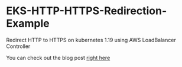 # EKS-HTTP-HTTPS-Redirection-Example

Redirect HTTP to HTTPS on kubernetes 1.19 using AWS LoadBalancer Controller

You can check out the blog post [right here](https://zenops.home.blog/2021/03/04/redirect-http-to-https-on-kubernetes-1-19-using-aws-loadbalancer-controller/)
